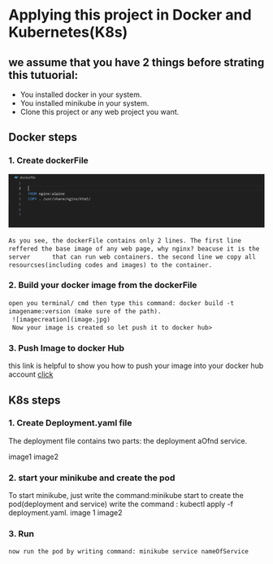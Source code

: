 
# Applying this project in Docker and Kubernetes(K8s)

## we assume that you have 2 things before strating this tutuorial:
   - You installed docker in your system.
   - You installed minikube in your system.
   - Clone this project or any web project you want.
  
 ## Docker steps 
  
  ### 1. Create dockerFile 
   ![dockerFile](/docker-k8s-images/dockerfile-image.png)
   
   
    As you see, the dockerFile contains only 2 lines. The first line reffered the base image of any web page, why nginx? beacuse it is the server      that can run web containers. the second line we copy all resourcses(including codes and images) to the container.
  
  ### 2. Build your docker image from the dockerFile
    open you terminal/ cmd then type this command: docker build -t imagename:version (make sure of the path).
     ![imagecreation](image.jpg)
     Now your image is created so let push it to docker hub>
  ### 3. Push Image to docker Hub
   this link is helpful to show you how to push your image into your docker hub account [click](https://www.youtube.com/watch?v=EIHY_CY5J0k)
    
 ## K8s steps
 ### 1. Create Deployment.yaml file 
  The deployment file contains two parts: the deployment aOfnd service.
  
 image1
 image2
 
 ### 2. start your minikube and create the pod
  To start minikube, just write the command:minikube start 
  to create the pod(deployment and service) write the command : kubectl apply -f deployment.yaml.
  image 1
  image2
  
  ### 3. Run 
    now run the pod by writing command: minikube service nameOfService 
 
